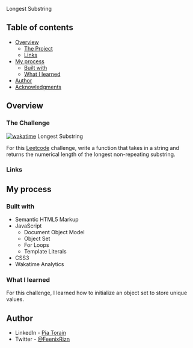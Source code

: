 Longest Substring

## Table of contents

- [Overview](#overview)
  - [The Project](#the-challenge)
  - [Links](#links)
- [My process](#my-process)
  - [Built with](#built-with)
  - [What I learned](#what-i-learned)
  <!-- - [Continued development](#continued-development) -->
- [Author](#author)
- [Acknowledgments](#acknowledgments)

## Overview

### The Challenge

[![wakatime](https://wakatime.com/badge/github/Pia007/Longest-Substring.svg)](https://wakatime.com/badge/github/Pia007/Longest-Substring)
Longest Substring


For this [Leetcode](https://leetcode.com/problems/longest-substring-without-repeating-characters/)
 challenge, write a function that takes in a string and returns the numerical length of the longest non-repeating substring.


### Links

<!-- - Solution URL: [GitHub Repository](https://github.com/Pia007/Isogram) -->
<!-- - Live Site URL: [Isogram Checker](https://pia007.github.io/Isogram/) -->

## My process

### Built with

- Semantic HTML5 Markup
- JavaScript
  - Document Object Model
  - Object Set
  - For Loops
  - Template Literals
- CSS3
- Wakatime Analytics


### What I learned
For this challenge, I learned how to initialize an object set to store unique values.


## Author

- LinkedIn - [Pia Torain](https://www.linkedin.com/in/pia-torain-dev)
- Twitter - [@FeenixRizn](https://www.twitter.com/)
